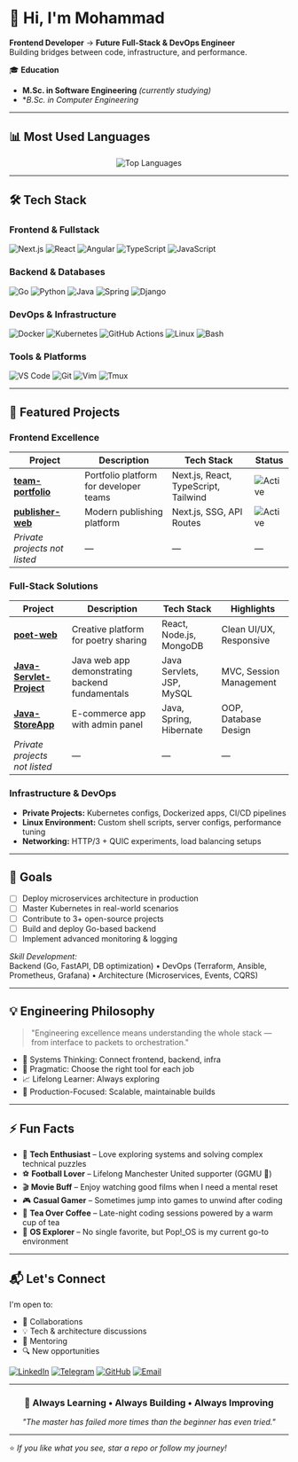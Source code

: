 # 👋 Hi, I'm Mohammad

**Frontend Developer** → **Future Full-Stack & DevOps Engineer**  
Building bridges between code, infrastructure, and performance.

🎓 **Education**  
- **M.Sc. in Software Engineering** *(currently studying)*  
- **B.Sc. in Computer Engineering*

---

## 📊 Most Used Languages

<div align="center">

![Top Languages](https://github-readme-stats.vercel.app/api/top-langs/?username=MohammadMehriyari&layout=compact&theme=radical&hide_border=true)

</div>

---

## 🛠️ Tech Stack

### Frontend & Fullstack
![Next.js](https://img.shields.io/badge/Next.js-000000?style=for-the-badge&logo=next.js&logoColor=white)
![React](https://img.shields.io/badge/React-20232A?style=for-the-badge&logo=react&logoColor=61DAFB)
![Angular](https://img.shields.io/badge/Angular-DD0031?style=for-the-badge&logo=angular&logoColor=white)
![TypeScript](https://img.shields.io/badge/TypeScript-007ACC?style=for-the-badge&logo=typescript&logoColor=white)
![JavaScript](https://img.shields.io/badge/JavaScript-F7DF1E?style=for-the-badge&logo=javascript&logoColor=black)

### Backend & Databases
![Go](https://img.shields.io/badge/Go-00ADD8?style=for-the-badge&logo=go&logoColor=white)
![Python](https://img.shields.io/badge/Python-3776AB?style=for-the-badge&logo=python&logoColor=white)
![Java](https://img.shields.io/badge/Java-ED8B00?style=for-the-badge&logo=java&logoColor=white)
![Spring](https://img.shields.io/badge/Spring-6DB33F?style=for-the-badge&logo=spring&logoColor=white)
![Django](https://img.shields.io/badge/Django-092E20?style=for-the-badge&logo=django&logoColor=white)

### DevOps & Infrastructure
![Docker](https://img.shields.io/badge/Docker-2496ED?style=for-the-badge&logo=docker&logoColor=white)
![Kubernetes](https://img.shields.io/badge/Kubernetes-326CE5?style=for-the-badge&logo=kubernetes&logoColor=white)
![GitHub Actions](https://img.shields.io/badge/GitHub_Actions-2088FF?style=for-the-badge&logo=github-actions&logoColor=white)
![Linux](https://img.shields.io/badge/Linux-FCC624?style=for-the-badge&logo=linux&logoColor=black)
![Bash](https://img.shields.io/badge/Shell_Script-121011?style=for-the-badge&logo=gnu-bash&logoColor=white)

### Tools & Platforms
![VS Code](https://img.shields.io/badge/VS_Code-007ACC?style=for-the-badge&logo=visual-studio-code&logoColor=white)
![Git](https://img.shields.io/badge/Git-F05032?style=for-the-badge&logo=git&logoColor=white)
![Vim](https://img.shields.io/badge/Vim-019733?style=for-the-badge&logo=vim&logoColor=white)
![Tmux](https://img.shields.io/badge/Tmux-1BB91F?style=for-the-badge&logo=tmux&logoColor=white)

---

## 🚀 Featured Projects

### Frontend Excellence

| Project | Description | Tech Stack | Status |
|---------|-------------|------------|--------|
| [**team-portfolio**](https://github.com/MohammadMehriyari/team-portfolio) | Portfolio platform for developer teams | Next.js, React, TypeScript, Tailwind | ![Active](https://img.shields.io/badge/Status-Active-brightgreen) |
| [**publisher-web**](https://github.com/MohammadMehriyari/publisher-web) | Modern publishing platform | Next.js, SSG, API Routes | ![Active](https://img.shields.io/badge/Status-Active-brightgreen) |
| _Private projects not listed_ | — | — | — |

### Full-Stack Solutions

| Project | Description | Tech Stack | Highlights |
|---------|-------------|------------|------------|
| [**poet-web**](https://github.com/MohammadMehriyari/poet-web) | Creative platform for poetry sharing | React, Node.js, MongoDB | Clean UI/UX, Responsive |
| [**Java-Servlet-Project**](https://github.com/MohammadMehriyari/Java-Servlet-Project) | Java web app demonstrating backend fundamentals | Java Servlets, JSP, MySQL | MVC, Session Management |
| [**Java-StoreApp**](https://github.com/MohammadMehriyari/Java-StoreApp) | E-commerce app with admin panel | Java, Spring, Hibernate | OOP, Database Design |
| _Private projects not listed_ | — | — | — |

### Infrastructure & DevOps
- **Private Projects:** Kubernetes configs, Dockerized apps, CI/CD pipelines  
- **Linux Environment:** Custom shell scripts, server configs, performance tuning  
- **Networking:** HTTP/3 + QUIC experiments, load balancing setups

---

## 🎯 Goals

- [ ] Deploy microservices architecture in production  
- [ ] Master Kubernetes in real-world scenarios  
- [ ] Contribute to 3+ open-source projects  
- [ ] Build and deploy Go-based backend  
- [ ] Implement advanced monitoring & logging  

_Skill Development:_  
Backend (Go, FastAPI, DB optimization) • DevOps (Terraform, Ansible, Prometheus, Grafana) • Architecture (Microservices, Events, CQRS)

---

## 💡 Engineering Philosophy

> "Engineering excellence means understanding the whole stack — from interface to packets to orchestration."

- 🎯 Systems Thinking: Connect frontend, backend, infra  
- 🔧 Pragmatic: Choose the right tool for each job  
- 📈 Lifelong Learner: Always exploring  
- 🚀 Production-Focused: Scalable, maintainable builds

---

## ⚡ Fun Facts

- 🧩 **Tech Enthusiast** – Love exploring systems and solving complex technical puzzles
- ⚽ **Football Lover** – Lifelong Manchester United supporter (GGMU 🔴)
- 🎬 **Movie Buff** – Enjoy watching good films when I need a mental reset
- 🎮 **Casual Gamer** – Sometimes jump into games to unwind after coding
- 🍵 **Tea Over Coffee** – Late-night coding sessions powered by a warm cup of tea
- 🐧 **OS Explorer** – No single favorite, but Pop!_OS is my current go-to environment

---

## 📬 Let's Connect

I'm open to:
- 🤝 Collaborations  
- 💡 Tech & architecture discussions  
- 🎯 Mentoring  
- 🔍 New opportunities

[![LinkedIn](https://img.shields.io/badge/LinkedIn-0077B5?style=for-the-badge&logo=linkedin&logoColor=white)](https://www.linkedin.com/in/mohammad-mehriyari-25536b1bb/)
[![Telegram](https://img.shields.io/badge/Telegram-2CA5E0?style=for-the-badge&logo=telegram&logoColor=white)](https://t.me/MohammadMehriyari)
[![GitHub](https://img.shields.io/badge/GitHub-100000?style=for-the-badge&logo=github&logoColor=white)](https://github.com/MohammadMehriyari)
[![Email](https://img.shields.io/badge/Email-D14836?style=for-the-badge&logo=gmail&logoColor=white)](mailto:mohhammadmer@gmail.com)

---

<div align="center">

### 🚀 Always Learning • Always Building • Always Improving

<em>"The master has failed more times than the beginner has even tried."</em>

</div>

---

⭐ *If you like what you see, star a repo or follow my journey!*

